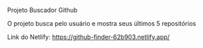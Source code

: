 Projeto Buscador Github

O projeto busca pelo usuário e mostra seus últimos 5 repositórios

Link do Netlify: https://github-finder-62b903.netlify.app/